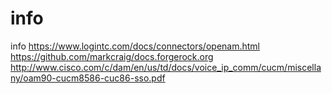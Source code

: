 info
====

info
https://www.logintc.com/docs/connectors/openam.html
https://github.com/markcraig/docs.forgerock.org
http://www.cisco.com/c/dam/en/us/td/docs/voice_ip_comm/cucm/miscellany/oam90-cucm8586-cuc86-sso.pdf
